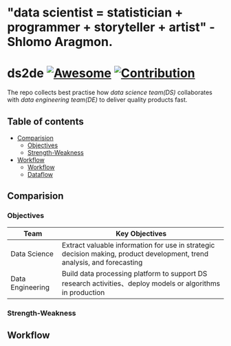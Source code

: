 # "data scientist = statistician + programmer + storyteller + artist" - Shlomo Aragmon.

# ds2de [![Awesome](https://cdn.rawgit.com/sindresorhus/awesome/d7305f38d29fed78fa85652e3a63e154dd8e8829/media/badge.svg)](https://github.com/sindresorhus/awesome) [![Contribution](https://img.shields.io/badge/contributions-welcome-brightgreen.svg?style=flat)](https://github.com/liukelinlin/ds2de)
The repo collects best practise how _data science team(DS)_ collaborates with _data engineering team(DE)_ to deliver quality products fast.

## Table of contents

* [Comparision](#Comparison)
  * [Objectives](#Objectives)
  * [Strength-Weakness](#Strength-Weakness)
* [Workflow](#Workflow)
  * [Workflow](Workflow)
  * [Dataflow](Dataflow)

## Comparision

### Objectives

| Team| Key Objectives |
|----|----|
| Data Science | Extract valuable information for use in strategic decision making, product development, trend analysis, and forecasting |
| Data Engineering | Build data processing platform to support DS research activities、deploy models or algorithms in production |

### Strength-Weakness

## Workflow
